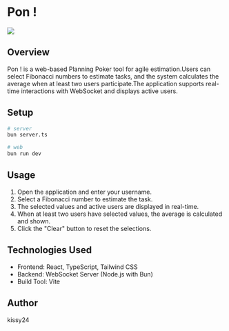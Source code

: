 # Pon !

![](https://img.shields.io/github/license/kissy24/pon)

## Overview

Pon ! is a web-based Planning Poker tool for agile estimation.Users can select Fibonacci numbers to estimate tasks, and the system calculates the average when at least two users participate.The application supports real-time interactions with WebSocket and displays active users.

## Setup

```sh
# server
bun server.ts
```

```sh
# web
bun run dev
```

## Usage

1. Open the application and enter your username.
2. Select a Fibonacci number to estimate the task.
3. The selected values and active users are displayed in real-time.
4. When at least two users have selected values, the average is calculated and shown.
5. Click the "Clear" button to reset the selections.

## Technologies Used

- Frontend: React, TypeScript, Tailwind CSS
- Backend: WebSocket Server (Node.js with Bun)
- Build Tool: Vite

## Author

kissy24
